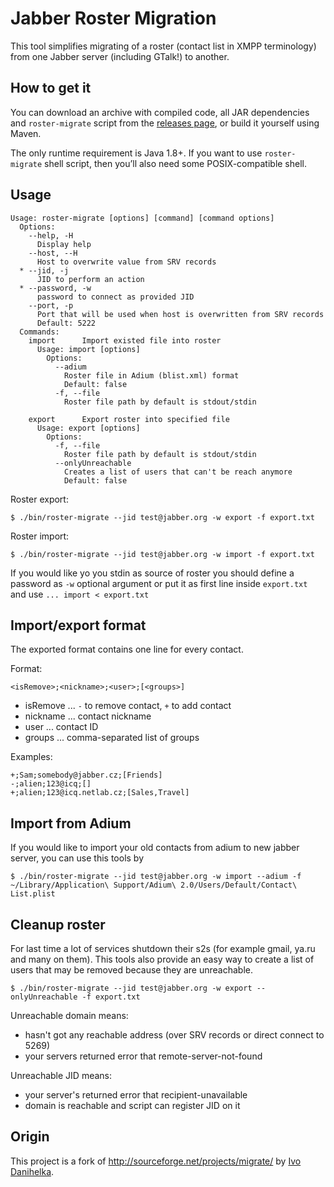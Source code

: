 Jabber Roster Migration
=======================

This tool simplifies migrating of a roster (contact list in XMPP terminology) from one Jabber server (including GTalk!) to another.


How to get it
-------------

You can download an archive with compiled code, all JAR dependencies and `roster-migrate` script from the [releases page](https://github.com/catap/jabber-migrate/releases/), or build it yourself using Maven.

The only runtime requirement is Java 1.8+.
If you want to use `roster-migrate` shell script, then you’ll also need some POSIX-compatible shell.


Usage
-----

    Usage: roster-migrate [options] [command] [command options]
      Options:
        --help, -H
          Display help
        --host, --H
          Host to overwrite value from SRV records
      * --jid, -j
          JID to perform an action
      * --password, -w
          password to connect as provided JID
        --port, -p
          Port that will be used when host is overwritten from SRV records
          Default: 5222
      Commands:
        import      Import existed file into roster
          Usage: import [options]
            Options:
              --adium
                Roster file in Adium (blist.xml) format
                Default: false
              -f, --file
                Roster file path by default is stdout/stdin
    
        export      Export roster into specified file
          Usage: export [options]
            Options:
              -f, --file
                Roster file path by default is stdout/stdin
              --onlyUnreachable
                Creates a list of users that can't be reach anymore
                Default: false

Roster export:

    $ ./bin/roster-migrate --jid test@jabber.org -w export -f export.txt

Roster import:

    $ ./bin/roster-migrate --jid test@jabber.org -w import -f export.txt

If you would like yo you stdin as source of roster you should define a password as `-w` optional argument
 or put it as first line inside `export.txt` and use `... import < export.txt`


Import/export format
--------------------

The exported format contains one line for every contact.

Format:

    <isRemove>;<nickname>;<user>;[<groups>]

* isRemove ... `-` to remove contact, `+` to add contact
* nickname ... contact nickname
* user     ... contact ID
* groups   ... comma-separated list of groups

Examples:

    +;Sam;somebody@jabber.cz;[Friends]
    -;alien;123@icq;[]
    +;alien;123@icq.netlab.cz;[Sales,Travel]

Import from Adium
-----------------

If you would like to import your old contacts from adium to new jabber server, you can use this tools by

    $ ./bin/roster-migrate --jid test@jabber.org -w import --adium -f ~/Library/Application\ Support/Adium\ 2.0/Users/Default/Contact\ List.plist

Cleanup roster
--------------

For last time a lot of services shutdown their s2s (for example gmail, ya.ru and many on them).
This tools also provide an easy way to create a list of users that may be removed because they are unreachable.

    $ ./bin/roster-migrate --jid test@jabber.org -w export --onlyUnreachable -f export.txt

Unreachable domain means:
 - hasn't got any reachable address (over SRV records or direct connect to 5269)
 - your servers returned error that remote-server-not-found

Unreachable JID means:
 - your server's returned error that recipient-unavailable
 - domain is reachable and script can register JID on it

Origin
------

This project is a fork of http://sourceforge.net/projects/migrate/ by [Ivo Danihelka](https://github.com/fidlej).
